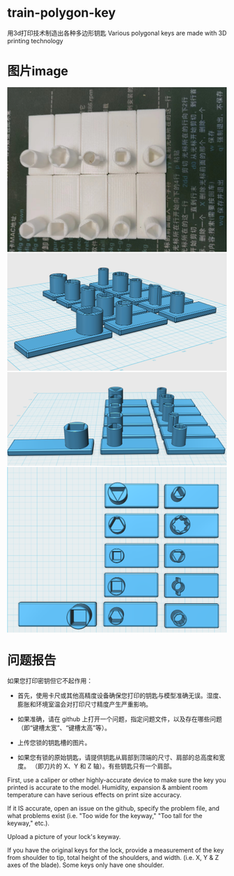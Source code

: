# train-polygon-key
用3d打印技术制造出各种多边形钥匙
Various polygonal keys are made with 3D printing technology

图片image
=========
![keys](https://github.com/xbebhxx3/train-polygon-key/blob/5a04d61a538070bf37aa4f63a6699ae66b78969a/imgs/1.jpg)
![keys](https://github.com/xbebhxx3/train-polygon-key/blob/e20d21e0fbd409e9d114d4a56b009358936d0c8c/imgs/2.png)
![keys](https://github.com/xbebhxx3/train-polygon-key/blob/844d117d4c905b71546b98799166fc1da72f6012/imgs/3.png)
![keys](https://github.com/xbebhxx3/train-polygon-key/blob/844d117d4c905b71546b98799166fc1da72f6012/imgs/4.png)


问题报告
=========

如果您打印密钥但它不起作用：

* 首先，使用卡尺或其他高精度设备确保您打印的钥匙与模型准确无误。湿度、膨胀和环境室温会对打印尺寸精度产生严重影响。

* 如果准确，请在 github 上打开一个问题，指定问题文件，以及存在哪些问题（即“键槽太宽”、“键槽太高”等）。

* 上传您锁的钥匙槽的图片。

* 如果您有锁的原始钥匙，请提供钥匙从肩部到顶端的尺寸、肩部的总高度和宽度。 （即刀片的 X、Y 和 Z 轴）。有些钥匙只有一个肩部。

First, use a caliper or other highly-accurate device to make sure the key you printed is accurate to the model. Humidity, expansion & ambient room temperature can have serious effects on print size accuracy.

If it IS accurate, open an issue on the github, specify the problem file, and what problems exist (i.e. "Too wide for the keyway," "Too tall for the keyway," etc.).

Upload a picture of your lock's keyway.

If you have the original keys for the lock, provide a measurement of the key from shoulder to tip, total height of the shoulders, and width. (i.e. X, Y & Z axes of the blade). Some keys only have one shoulder.
